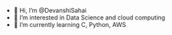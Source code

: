 - 👋 Hi, I’m @DevanshiSahai
- 👀 I’m interested in Data Science and cloud computing
- 🌱 I’m currently learning C, Python, AWS 



